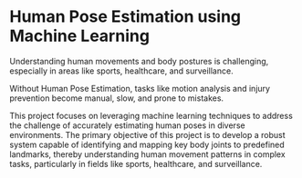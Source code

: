 # **Human Pose Estimation using Machine Learning**

Understanding human movements and body postures is challenging, especially in areas like sports, healthcare, and surveillance.  

Without Human Pose Estimation, tasks like motion analysis and injury prevention become manual, slow, and prone to mistakes.  

This project focuses on leveraging machine learning techniques to address the challenge of accurately estimating human poses in diverse environments. The primary objective of this project is to develop a robust system capable of identifying and mapping key body joints to predefined landmarks, thereby understanding human movement patterns in complex tasks, particularly in fields like sports, healthcare, and surveillance.  
